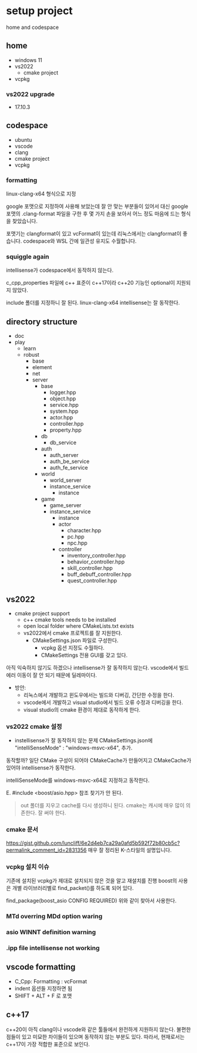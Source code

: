 # setup project 

home and codespace 

## home 

- windows 11 
- vs2022 
  - cmake project 
- vcpkg

### vs2022 upgrade

- 17.10.3 

## codespace

- ubuntu 
- vscode
- clang 
- cmake project 
- vcpkg

### formatting 

linux-clang-x64 형식으로 지정 

google 포맷으로 지정하여 사용해 보았는데 잘 안 맞는 부분들이 있어서 
대신 google 포맷의 .clang-format 파일을 구한 후 몇 가지 손을 보아서 
어느 정도 마음에 드는 형식을 찾았습니다. 

포맷기는 clangformat이 있고 vcFormat이 있는데 리눅스에서는 clangformat이 
좋습니다. codespace와 WSL 간에 일관성 유지도 수월합니다. 


### squiggle again

intellisense가 codespace에서 동작하지 않는다. 

c_cpp_properties 파일에 c++ 표준이 c++17이라 c++20 기능인 optional이 
지원되지 않았다. 

include 폴더를 지정하니 잘 된다. linux-clang-x64 intellisense는 잘 동작한다.  

## directory structure 

- doc 
- play
  - learn
  - robust 
    - base 
    - element
    - net 
    - server
      - base 
        - logger.hpp
        - object.hpp
        - service.hpp
        - system.hpp
        - actor.hpp
        - controller.hpp
        - property.hpp
      - db
        - db_service
      - auth
        - auth_server
        - auth_be_service 
        - auth_fe_service
      - world 
        - world_server
        - instance_service
          - instance
      - game
        - game_server
        - instance_service
          - instance
          - actor 
            - character.hpp
            - pc.hpp
            - npc.hpp
          - controller 
            - inventory_controller.hpp
            - behavior_controller.hpp
            - skill_controller.hpp
            - buff_debuff_controller.hpp 
            - quest_controller.hpp



## vs2022 

- cmake project support 
  - c++ cmake tools needs to be installed
  - open local folder where CMakeLists.txt exists
  - vs2022에서 cmake 프로젝트를 잘 지원한다. 
    - CMakeSettings.json 파일로 구성한다. 
      - vcpkg 옵션 지정도 수월하다. 
      - CMakeSettings 전용 GUI를 갖고 있다. 
    
아직 익숙하지 않기도 하겠으나 intellisense가 잘 동작하지 않는다. 
vscode에서 빌드 에러 이동이 잘 안 되기 때문에 딜레마이다. 

- 방안: 
  - 리눅스에서 개발하고 윈도우에서는 빌드와 디버깅, 간단한 수정을 한다. 
  - vscode에서 개발하고 visual studio에서 빌드 오류 수정과 디버깅을 한다. 
  - visual studio의 cmake 환경이 제대로 동작하게 한다. 

### vs2022 cmake 설정 

- instellisense가 잘 동작하지 않는 문제 
CMakeSettings.json에    
 "intelliSenseMode" : "windows-msvc-x64",
추가. 

동작할까? 일단 CMake 구성이 되어야 CMakeCache가 만들어지고 
CMakeCache가 있어야 intellisense가 동작한다. 

intelliSenseMode를 windows-msvc-x64로 지정하고 동작한다. 

E. #include <boost/asio.hpp> 참조 찾기가 안 된다. 
> out 폴더를 지우고 cache를 다시 생성하니 된다. 
> cmake는 캐시에 매우 많이 의존한다. 잘 써야 한다. 

### cmake 문서 

https://gist.github.com/luncliff/6e2d4eb7ca29a0afd5b592f72b80cb5c?permalink_comment_id=2831356
매우 잘 정리된 K-스타일의 설명입니다.

### vcpkg 설치 이슈 

기존에 설치된 vcpkg가 제대로 설치되지 않은 것을 알고 재설치를 진행
boost의 사용은 개별 라이브러리별로 find_packet()를 하도록 되어 있다. 

find_package(boost_asio CONFIG REQUIRED)
위와 같이 찾아서 사용한다. 

### MTd overring MDd option waring 

### asio WINNT definition warning 

### .ipp file intellisense not working


## vscode formatting 

- C_Cpp: Formatting : vcFormat 
- indent 옵션들 지정하면 됨 
- SHIFT + ALT + F 로 포맷

## c++17 

c++20이 아직 clang이나 vscode와 같은 툴들에서 완전하게 지원하지 않는다. 
불편한 점들이 있고 미묘한 차이들이 있으며 동작하지 않는 부분도 있다. 
따라서, 현재로서는 c++17이 가장 적합한 표준으로 보인다.









